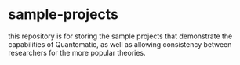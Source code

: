 # sample-projects

this repository is for storing the sample projects that demonstrate the capabilities of Quantomatic,
as well as allowing consistency between researchers for the more popular theories.
